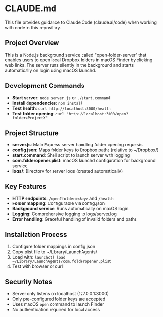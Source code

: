 # CLAUDE.md

This file provides guidance to Claude Code (claude.ai/code) when working with code in this repository.

## Project Overview
This is a Node.js background service called "open-folder-server" that enables users to open local Dropbox folders in macOS Finder by clicking web links. The server runs silently in the background and starts automatically on login using macOS launchd.

## Development Commands
- **Start server**: `node server.js` or `./start.command`
- **Install dependencies**: `npm install`
- **Test health**: `curl http://localhost:3000/health`
- **Test folder opening**: `curl "http://localhost:3000/open?folder=ProjectX"`

## Project Structure
- **server.js**: Main Express server handling folder opening requests
- **config.json**: Maps folder keys to Dropbox paths (relative to ~/Dropbox/)
- **start.command**: Shell script to launch server with logging
- **com.folderopener.plist**: macOS launchd configuration for background service
- **logs/**: Directory for server logs (created automatically)

## Key Features
- **HTTP endpoints**: `/open?folder=<key>` and `/health`
- **Folder mapping**: Configurable via config.json
- **Background service**: Runs automatically on macOS login
- **Logging**: Comprehensive logging to logs/server.log
- **Error handling**: Graceful handling of invalid folders and paths

## Installation Process
1. Configure folder mappings in config.json
2. Copy plist file to ~/Library/LaunchAgents/
3. Load with: `launchctl load ~/Library/LaunchAgents/com.folderopener.plist`
4. Test with browser or curl

## Security Notes
- Server only listens on localhost (127.0.0.1:3000)
- Only pre-configured folder keys are accepted
- Uses macOS `open` command to launch Finder
- No authentication required for local access